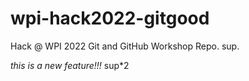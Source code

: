 # wpi-hack2022-gitgood

Hack @ WPI 2022 Git and GitHub Workshop Repo.
sup.

_this is a new feature!!!_
sup\*2
